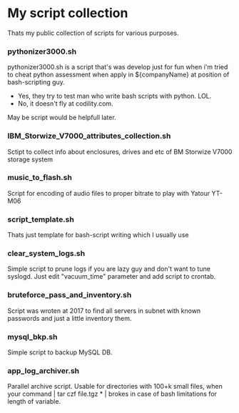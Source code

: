# My script collection
Thats my public collection of scripts for various purposes.

### pythonizer3000.sh
pythonizer3000.sh is a script that's was develop just for fun when i'm tried to cheat python assessment when apply in ${companyName} at position of bash-scripting guy.  

 - Yes, they try to test man who write bash scripts with python. LOL.  
 - No, it doesn't fly at codility.com.
 
May be script would be helpfull later.

### IBM_Storwize_V7000_attributes_collection.sh
Sctipt to collect info about enclosures, drives and etc of BM Storwize V7000 storage system

### music_to_flash.sh
Script for encoding of audio files to proper bitrate to play with Yatour YT-M06  

### script_template.sh
Thats just template for bash-script writing which I usually use

### clear_system_logs.sh
Simple script to prune logs if you are lazy guy and don't want to tune syslogd. Just edit "vacuum_time" parameter and add script to crontab.

### bruteforce_pass_and_inventory.sh
Script was wroten at 2017 to find all servers in subnet with known passwords and just a little inventory them. 

### mysql_bkp.sh
Simple script to backup MySQL DB.

### app_log_archiver.sh
Parallel archive script. Usable for directories with 100+k small files, when your command | tar czf file.tgz * | brokes in case of bash limitations for length of variable.
